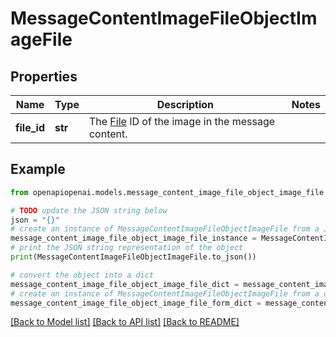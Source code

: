 # MessageContentImageFileObjectImageFile


## Properties

Name | Type | Description | Notes
------------ | ------------- | ------------- | -------------
**file_id** | **str** | The [File](/docs/api-reference/files) ID of the image in the message content. | 

## Example

```python
from openapiopenai.models.message_content_image_file_object_image_file import MessageContentImageFileObjectImageFile

# TODO update the JSON string below
json = "{}"
# create an instance of MessageContentImageFileObjectImageFile from a JSON string
message_content_image_file_object_image_file_instance = MessageContentImageFileObjectImageFile.from_json(json)
# print the JSON string representation of the object
print(MessageContentImageFileObjectImageFile.to_json())

# convert the object into a dict
message_content_image_file_object_image_file_dict = message_content_image_file_object_image_file_instance.to_dict()
# create an instance of MessageContentImageFileObjectImageFile from a dict
message_content_image_file_object_image_file_form_dict = message_content_image_file_object_image_file.from_dict(message_content_image_file_object_image_file_dict)
```
[[Back to Model list]](../README.md#documentation-for-models) [[Back to API list]](../README.md#documentation-for-api-endpoints) [[Back to README]](../README.md)


